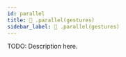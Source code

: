 ```yaml
---
id: parallel
title: 🔨 .parallel(gestures)
sidebar_label: 🔨 .parallel(gestures) 
---
```


TODO: Description here.